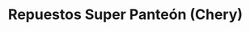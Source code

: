 ---
title: "Repuestos Super Panteón (Chery)"
url: /caracas/repuestos-super-panteon-chery/
shop: Autoteile
---